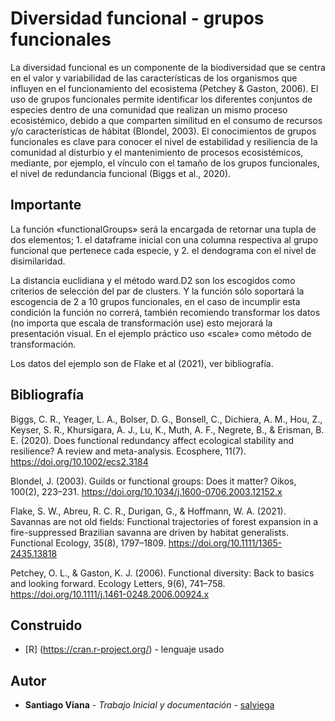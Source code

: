 # Diversidad funcional - grupos funcionales

La diversidad funcional es un componente de la biodiversidad que se centra en el valor y variabilidad de las características de los organismos que influyen en el funcionamiento del ecosistema (Petchey & Gaston, 2006). El uso de grupos funcionales permite identificar los diferentes conjuntos de especies dentro de una comunidad que realizan un mismo proceso ecosistémico, debido a que comparten similitud en el consumo de recursos y/o características de hábitat (Blondel, 2003). El conocimientos de grupos funcionales es clave para conocer el nivel de estabilidad y resiliencia de la comunidad al disturbio y el mantenimiento de procesos ecosistémicos, mediante, por ejemplo, el vínculo con el tamaño de los grupos funcionales, el nivel de redundancia funcional (Biggs et al., 2020).

## Importante

La función «functionalGroups» será la encargada de retornar una tupla de dos elementos; 1. el dataframe inicial con una columna respectiva al grupo funcional que pertenece cada especie, y 2. el dendograma con el nivel de disimilaridad. 

La distancia euclidiana y el método ward.D2 son los escogidos como criterios de selección del par de clusters. Y la función sólo soportará la escogencia de 2 a 10 grupos funcionales, en el caso de incumplir esta condición la función no correrá, también recomiendo transformar los datos (no importa que escala de transformación use) esto mejorará la presentación visual. En el ejemplo práctico uso «scale» como método de transformación.

Los datos del ejemplo son de Flake et al (2021), ver bibliografía. 

## Bibliografía

Biggs, C. R., Yeager, L. A., Bolser, D. G., Bonsell, C., Dichiera, A. M., Hou, Z., Keyser, S. R., Khursigara, A. J., Lu, K., Muth, A. F., Negrete, B., & Erisman, B. E. (2020). Does functional redundancy affect ecological stability and resilience? A review and meta-analysis. Ecosphere, 11(7). https://doi.org/10.1002/ecs2.3184

Blondel, J. (2003). Guilds or functional groups: Does it matter? Oikos, 100(2), 223–231. https://doi.org/10.1034/j.1600-0706.2003.12152.x

Flake, S. W., Abreu, R. C. R., Durigan, G., & Hoffmann, W. A. (2021). Savannas are not old fields: Functional trajectories of forest expansion in a fire-suppressed Brazilian savanna are driven by habitat generalists. Functional Ecology, 35(8), 1797–1809. https://doi.org/10.1111/1365-2435.13818

Petchey, O. L., & Gaston, K. J. (2006). Functional diversity: Back to basics and looking forward. Ecology Letters, 9(6), 741–758. https://doi.org/10.1111/j.1461-0248.2006.00924.x

## Construido

* [R] (https://cran.r-project.org/) - lenguaje usado

## Autor

* **Santiago Viana** - *Trabajo Inicial y documentación* - [salviega](https://github.com/salviega)
 
